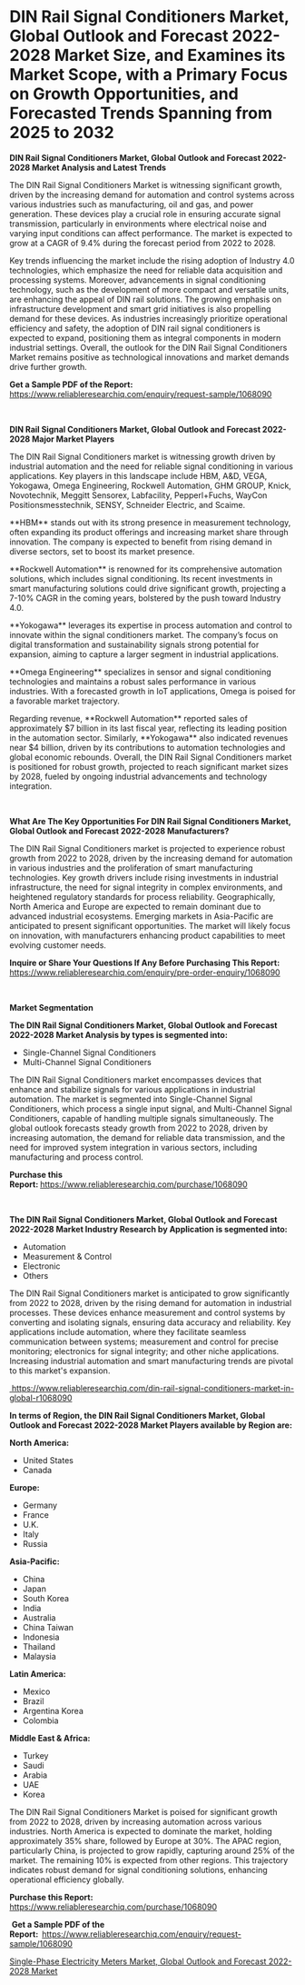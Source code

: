 <p><h1>DIN Rail Signal Conditioners Market, Global Outlook and Forecast 2022-2028 Market Size, and Examines its Market Scope, with a Primary Focus on Growth Opportunities, and Forecasted Trends Spanning from 2025 to 2032</h1></p><p><strong>DIN Rail Signal Conditioners Market, Global Outlook and Forecast 2022-2028 Market Analysis and Latest Trends</strong></p>
<p><p>The DIN Rail Signal Conditioners Market is witnessing significant growth, driven by the increasing demand for automation and control systems across various industries such as manufacturing, oil and gas, and power generation. These devices play a crucial role in ensuring accurate signal transmission, particularly in environments where electrical noise and varying input conditions can affect performance. The market is expected to grow at a CAGR of 9.4% during the forecast period from 2022 to 2028.</p><p>Key trends influencing the market include the rising adoption of Industry 4.0 technologies, which emphasize the need for reliable data acquisition and processing systems. Moreover, advancements in signal conditioning technology, such as the development of more compact and versatile units, are enhancing the appeal of DIN rail solutions. The growing emphasis on infrastructure development and smart grid initiatives is also propelling demand for these devices. As industries increasingly prioritize operational efficiency and safety, the adoption of DIN rail signal conditioners is expected to expand, positioning them as integral components in modern industrial settings. Overall, the outlook for the DIN Rail Signal Conditioners Market remains positive as technological innovations and market demands drive further growth.</p></p>
<p><strong>Get a Sample PDF of the Report:&nbsp;</strong> <a href="https://www.reliableresearchiq.com/enquiry/request-sample/1068090?utm_campaign=2732&utm_medium=2&utm_source=Github&utm_content=ia&utm_term=21032025&utm_id=din-rail-signal-conditioners-market-global-outlook-and-forecast-2022-2028">https://www.reliableresearchiq.com/enquiry/request-sample/1068090</a></p>
<p>&nbsp;</p>
<p><strong>DIN Rail Signal Conditioners Market, Global Outlook and Forecast 2022-2028 Major Market Players</strong></p>
<p><p>The DIN Rail Signal Conditioners market is witnessing growth driven by industrial automation and the need for reliable signal conditioning in various applications. Key players in this landscape include HBM, A&D, VEGA, Yokogawa, Omega Engineering, Rockwell Automation, GHM GROUP, Knick, Novotechnik, Meggitt Sensorex, Labfacility, Pepperl+Fuchs, WayCon Positionsmesstechnik, SENSY, Schneider Electric, and Scaime.</p><p>**HBM** stands out with its strong presence in measurement technology, often expanding its product offerings and increasing market share through innovation. The company is expected to benefit from rising demand in diverse sectors, set to boost its market presence.</p><p>**Rockwell Automation** is renowned for its comprehensive automation solutions, which includes signal conditioning. Its recent investments in smart manufacturing solutions could drive significant growth, projecting a 7-10% CAGR in the coming years, bolstered by the push toward Industry 4.0.</p><p>**Yokogawa** leverages its expertise in process automation and control to innovate within the signal conditioners market. The company’s focus on digital transformation and sustainability signals strong potential for expansion, aiming to capture a larger segment in industrial applications.</p><p>**Omega Engineering** specializes in sensor and signal conditioning technologies and maintains a robust sales performance in various industries. With a forecasted growth in IoT applications, Omega is poised for a favorable market trajectory.</p><p>Regarding revenue, **Rockwell Automation** reported sales of approximately $7 billion in its last fiscal year, reflecting its leading position in the automation sector. Similarly, **Yokogawa** also indicated revenues near $4 billion, driven by its contributions to automation technologies and global economic rebounds. Overall, the DIN Rail Signal Conditioners market is positioned for robust growth, projected to reach significant market sizes by 2028, fueled by ongoing industrial advancements and technology integration.</p></p>
<p>&nbsp;</p>
<p><strong>What Are The Key Opportunities For DIN Rail Signal Conditioners Market, Global Outlook and Forecast 2022-2028 Manufacturers?</strong></p>
<p><p>The DIN Rail Signal Conditioners market is projected to experience robust growth from 2022 to 2028, driven by the increasing demand for automation in various industries and the proliferation of smart manufacturing technologies. Key growth drivers include rising investments in industrial infrastructure, the need for signal integrity in complex environments, and heightened regulatory standards for process reliability. Geographically, North America and Europe are expected to remain dominant due to advanced industrial ecosystems. Emerging markets in Asia-Pacific are anticipated to present significant opportunities. The market will likely focus on innovation, with manufacturers enhancing product capabilities to meet evolving customer needs.</p></p>
<p><strong>Inquire or Share Your Questions If Any Before Purchasing This Report:</strong> <a href="https://www.reliableresearchiq.com/enquiry/pre-order-enquiry/1068090?utm_campaign=2732&utm_medium=2&utm_source=Github&utm_content=ia&utm_term=21032025&utm_id=din-rail-signal-conditioners-market-global-outlook-and-forecast-2022-2028">https://www.reliableresearchiq.com/enquiry/pre-order-enquiry/1068090</a></p>
<p>&nbsp;</p>
<p><strong>Market Segmentation</strong></p>
<p><strong>The DIN Rail Signal Conditioners Market, Global Outlook and Forecast 2022-2028 Market Analysis by types is segmented into:</strong></p>
<p><ul><li>Single-Channel Signal Conditioners</li><li>Multi-Channel Signal Conditioners</li></ul></p>
<p><p>The DIN Rail Signal Conditioners market encompasses devices that enhance and stabilize signals for various applications in industrial automation. The market is segmented into Single-Channel Signal Conditioners, which process a single input signal, and Multi-Channel Signal Conditioners, capable of handling multiple signals simultaneously. The global outlook forecasts steady growth from 2022 to 2028, driven by increasing automation, the demand for reliable data transmission, and the need for improved system integration in various sectors, including manufacturing and process control.</p></p>
<p><strong>Purchase this Report:&nbsp;</strong><a href="https://www.reliableresearchiq.com/purchase/1068090?utm_campaign=2732&utm_medium=2&utm_source=Github&utm_content=ia&utm_term=21032025&utm_id=din-rail-signal-conditioners-market-global-outlook-and-forecast-2022-2028">https://www.reliableresearchiq.com/purchase/1068090</a></p>
<p>&nbsp;</p>
<p><strong>The DIN Rail Signal Conditioners Market, Global Outlook and Forecast 2022-2028 Market Industry Research by Application is segmented into:</strong></p>
<p><ul><li>Automation</li><li>Measurement & Control</li><li>Electronic</li><li>Others</li></ul></p>
<p><p>The DIN Rail Signal Conditioners market is anticipated to grow significantly from 2022 to 2028, driven by the rising demand for automation in industrial processes. These devices enhance measurement and control systems by converting and isolating signals, ensuring data accuracy and reliability. Key applications include automation, where they facilitate seamless communication between systems; measurement and control for precise monitoring; electronics for signal integrity; and other niche applications. Increasing industrial automation and smart manufacturing trends are pivotal to this market's expansion.</p></p>
<p><a href="https://www.reliableresearchiq.com/din-rail-signal-conditioners-market-in-global-r1068090?utm_campaign=2732&utm_medium=2&utm_source=Github&utm_content=ia&utm_term=21032025&utm_id=din-rail-signal-conditioners-market-global-outlook-and-forecast-2022-2028">&nbsp;https://www.reliableresearchiq.com/din-rail-signal-conditioners-market-in-global-r1068090</a></p>
<p><strong>In terms of Region, the DIN Rail Signal Conditioners Market, Global Outlook and Forecast 2022-2028 Market Players available by Region are:</strong></p>
<p>
    <p> <strong> North America: </strong>
        <ul>
            <li>United States</li>
            <li>Canada</li>
        </ul>
        </p> 
    <p> <strong> Europe: </strong>
        <ul>
            <li>Germany</li>
            <li>France</li>
            <li>U.K.</li>
            <li>Italy</li>
            <li>Russia</li>
        </ul>
        </p> 
    <p> <strong> Asia-Pacific: </strong>
        <ul>
            <li>China</li>
            <li>Japan</li>
            <li>South Korea</li>
            <li>India</li>
            <li>Australia</li>
            <li>China Taiwan</li>
            <li>Indonesia</li>
            <li>Thailand</li>
            <li>Malaysia</li>
        </ul>
        </p> 
    <p> <strong> Latin America: </strong>
        <ul>
            <li>Mexico</li>
            <li>Brazil</li>
            <li>Argentina Korea</li>
            <li>Colombia</li>
        </ul>
        </p> 
    <p> <strong> Middle East & Africa: </strong>
        <ul>
            <li>Turkey</li>
            <li>Saudi</li>
            <li>Arabia</li>
            <li>UAE</li>
            <li>Korea</li>
        </ul>
    </p>
    </p>
<p><p>The DIN Rail Signal Conditioners Market is poised for significant growth from 2022 to 2028, driven by increasing automation across various industries. North America is expected to dominate the market, holding approximately 35% share, followed by Europe at 30%. The APAC region, particularly China, is projected to grow rapidly, capturing around 25% of the market. The remaining 10% is expected from other regions. This trajectory indicates robust demand for signal conditioning solutions, enhancing operational efficiency globally.</p></p>
<p><strong>Purchase this Report: </strong><a href="https://www.reliableresearchiq.com/purchase/1068090?utm_campaign=2732&utm_medium=2&utm_source=Github&utm_content=ia&utm_term=21032025&utm_id=din-rail-signal-conditioners-market-global-outlook-and-forecast-2022-2028">https://www.reliableresearchiq.com/purchase/1068090</a></p>
<p>&nbsp;<strong>Get a Sample PDF of the Report:&nbsp;&nbsp;</strong><a href="https://www.reliableresearchiq.com/enquiry/request-sample/1068090?utm_campaign=2732&utm_medium=2&utm_source=Github&utm_content=ia&utm_term=21032025&utm_id=din-rail-signal-conditioners-market-global-outlook-and-forecast-2022-2028">https://www.reliableresearchiq.com/enquiry/request-sample/1068090</a></p>
<p><strong></strong></p>
<p><p><a href="https://github.com/akrachveslov/Market-Research-Report-List-1/blob/main/single-phase-electricity-meters-market-global-outlook-and-forecast-2022-2028-market.md?utm_campaign=2732&utm_medium=2&utm_source=Github&utm_content=ia&utm_term=21032025&utm_id=din-rail-signal-conditioners-market-global-outlook-and-forecast-2022-2028">Single-Phase Electricity Meters Market, Global Outlook and Forecast 2022-2028 Market</a></p></p>